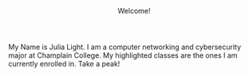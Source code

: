 <html>
  <header>
    Welcome!
  </header>
  <body>
    My Name is Julia Light. I am a computer networking and cybersecurity major at Champlain College. My highlighted classes are the ones I am currently enrolled in. Take a peak!
  </body>
</html>
